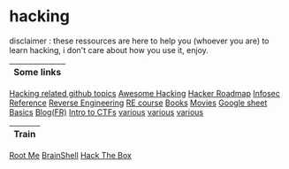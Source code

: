 # hacking

disclaimer : these ressources are here to help you (whoever you are) to learn hacking, i don't care about how you use it, enjoy.

Some links|
----------|
[Hacking related github topics](https://github.com/topics/hacking)
[Awesome Hacking](https://github.com/Hack-with-Github/Awesome-Hacking)
[Hacker Roadmap](https://github.com/sundowndev/hacker-roadmap)
[Infosec Reference](https://github.com/rmusser01/Infosec_Reference)
[Reverse Engineering](https://github.com/wtsxDev/reverse-engineering)
[RE course](https://beginners.re/)
[Books](https://github.com/yeahhub/Hacking-Security-Ebooks)
[Movies](https://github.com/k4m4/movies-for-hackers)
[Google sheet](https://docs.google.com/spreadsheets/d/12bT8APhWsL-P8mBtWCYu4MLftwG1cPmIL25AEBtXDno/edit#gid=937533738)
[Basics](https://bases-hacking.org/)
[Blog(FR)](https://ruuand.github.io/)
[Intro to CTFs](https://ctf101.org/)
[various](https://github.com/kernemporium/kernemporium.github.io/tree/master/ressources/pdf)
[various](https://mega.nz/folder/WLY1iApS#fqafqQejFJEqUELa2bhFLQ)
[various](https://github.com/ruuand/ruuand.github.io)

Train|
-----|
[Root Me](https://www.root-me.org/?lang=en)
[BrainShell](https://www.brainshell.fr/)
[Hack The Box](https://www.hackthebox.eu/)
